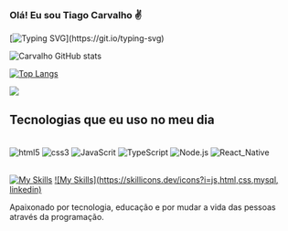 
### Olá! Eu sou Tiago Carvalho ✌️

  [![Typing SVG](https://readme-typing-svg.demolab.com?font=Fira+Code&size=23&pause=1000&color=0003F2FC&center=falso&vCenter=falso&repeat=verdadeiro&random=falso&width=435&lines=Sou+Desenvolvedor+Web+J%C3%BAnior+;Seja+Bem+Vindo!)](https://git.io/typing-svg)



![Carvalho GitHub stats](https://github-readme-stats.vercel.app/api?username=tiagocarvalhoUx&show_icons=true&theme=synthwave)


[![Top Langs](https://github-readme-stats.vercel.app/api/top-langs/?username=tiagocarvalhoUx&layout=pie)](https://github.com/tiagocarvalhoUx/github-readme-stats)

<picture>
  <source
    srcset="https://github-readme-stats.vercel.app/api?username=tiagocarvalhoUx&show_icons=true&theme=dark"
    media="(prefers-color-scheme: dark)"
  />
  <source
    srcset="https://github-readme-stats.vercel.app/api?username=tiagocarvalhoUx&show_icons=true"
    media="(prefers-color-scheme: light), (prefers-color-scheme: no-preference)"
  />
  <img src="https://github-readme-stats.vercel.app/api?username=tiagocarvalhoUx&show_icons=true" />
</picture>


## Tecnologias que eu uso no meu dia

<div style="display: inline_block"><br/>
<img align= "center" alt="html5"src="https://img.shields.io/badge/HTML5-E34F26?style=for-the-badge&logo=html5&logoColor=white"/>
<img align= "center" alt="css3"src="https://img.shields.io/badge/CSS3-1572B6?style=for-the-badge&logo=css3&logoColor=white"/>
<img align= "center" alt="JavaScrit"src="https://img.shields.io/badge/JavaScript-323330?style=for-the-badge&logo=javascript&logoColor=F7DF1E"/>
<img align= "center" alt="TypeScript"src="https://img.shields.io/badge/TypeScript-007ACC?style=for-the-badge&logo=typescript&logoColor=white"/>
<img align= "center" alt="Node.js"src="https://img.shields.io/badge/Node.js-43853D?style=for-the-badge&logo=node.js&logoColor=white"/>
<img align= "center" alt="React_Native"src="https://img.shields.io/badge/React_Native-20232A?style=for-the-badge&logo=react&logoColor=61DAFB"/>
</div><br/>

[![My Skills](https://skillicons.dev/icons?i=js,html,css,mysql,discord,powershell)](https://skillicons.dev)
[![My Skills](https://skillicons.dev/icons?i=js,html,css,mysql, linkedin)](https://skillicons.dev)



Apaixonado por tecnologia, educação e por mudar a vida das pessoas através da programação.



